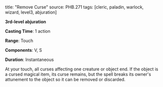 title: "Remove Curse"
source: PHB.271
tags: [cleric, paladin, warlock, wizard, level3, abjuration]

**3rd-level abjuration**

**Casting Time**: 1 action

**Range**: Touch

**Components**: V, S

**Duration**: Instantaneous

At your touch, all curses affecting one creature or object end. If the object is a cursed magical item, its curse remains, but the spell breaks its owner's attunement to the object so it can be removed or discarded.
